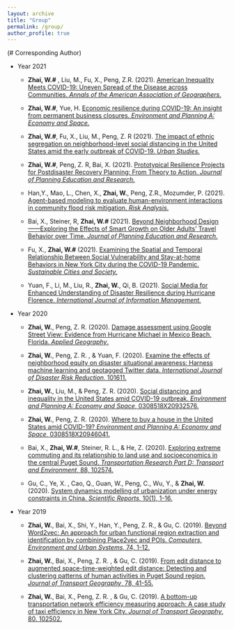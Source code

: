 ```yaml
---
layout: archive
title: "Group"
permalink: /group/
author_profile: true
---
```

(# Corresponding Author)
* Year 2021
  * **Zhai, W.#** , Liu, M., Fu, X., Peng, Z.R. (2021). [American Inequality Meets COVID-19: Uneven Spread of the Disease across Communities. *Annals of the American Association of Geographers.*](https://www.tandfonline.com/doi/abs/10.1080/24694452.2020.1866489?journalCode=raag21)
  
  * **Zhai, W.#**, Yue, H. [Economic resilience during COVID-19: An insight from permanent business closures. *Environment and Planning A: Economy and Space.*](https://doi.org/10.1177/0308518X211055181)
 
  * **Zhai, W.#**, Fu, X., Liu, M., Peng, Z. R (2021). [The impact of ethnic segregation on neighborhood-level social distancing in the United States amid the early outbreak of COVID-19. *Urban Studies.*](https://doi.org/10.1177/00420980211050183)
 
  * **Zhai, W.#**, Peng, Z. R, Bai, X. (2021). [Prototypical Resilience Projects for Postdisaster Recovery Planning: From Theory to Action. *Journal of Planning Education and Research.*](https://journals.sagepub.com/eprint/2XZCVZQQNWAKW7QDWK4H/full)
 
  * Han,Y., Mao, L., Chen, X., **Zhai, W.**, Peng, Z.R., Mozumder, P. (2021). [Agent-based modeling to evaluate human-environment interactions in community flood risk mitigation. *Risk Analysis*.](http://doi.org/10.1111/risa.13854)
 
  * Bai, X., Steiner, R, **Zhai, W.#** (2021). [Beyond Neighborhood Design——Exploring the Effects of Smart Growth on Older Adults’ Travel Behavior over Time. *Journal of Planning Education and Research.*](https://doi.org/10.1177/0739456X211020352)
  
  * Fu, X., **Zhai, W.#** (2021).  [Examining the Spatial and Temporal Relationship Between Social Vulnerability and Stay-at-home Behaviors in New York City during the COVID-19 Pandemic. *Sustainable Cities and Society.*](https://doi.org/10.1016/j.scs.2021.102757)

  * Yuan, F., Li, M., Liu, R., **Zhai, W.**, Qi, B. (2021). [Social Media for Enhanced Understanding of Disaster Resilience during Hurricane Florence. *International Journal of Information Management.*](https://www.sciencedirect.com/science/article/pii/S0268401220314882?dgcid=coauthor)


* Year 2020

  * **Zhai, W.**, Peng, Z. R. (2020). [Damage assessment using Google Street View: Evidence from Hurricane Michael in Mexico Beach, Florida. *Applied Geography*.](https://doi.org/10.1016/j.apgeog.2020.102252)

  * **Zhai, W.**, Peng, Z. R. , & Yuan, F. (2020). [Examine the effects of neighborhood equity on disaster situational awareness: Harness machine learning and geotagged Twitter data. *International Journal of Disaster Risk Reduction*, 101611.](https://doi.org/10.1016/j.ijdrr.2020.101611)

  * **Zhai, W.**, Liu, M., & Peng, Z. R. (2020). [Social distancing and inequality in the United States amid COVID-19 outbreak. *Environment and Planning A: Economy and Space*, 0308518X20932576.](https://journals.sagepub.com/doi/10.1177/0308518X20932576 )

  * **Zhai, W.**, Peng, Z. R. (2020). [Where to buy a house in the United States amid COVID-19? *Environment and Planning A: Economy and Space*, 0308518X20946041.](https://journals.sagepub.com/doi/10.1177/0308518X20946041) 

  * Bai, X., **Zhai, W.#**, Steiner, R. L., & He, Z. (2020). [Exploring extreme commuting and its relationship to land use and socioeconomics in the central Puget Sound. *Transportation Research Part D: Transport and Environment*, 88, 102574.](https://doi.org/10.1016/j.trd.2020.102574)

  * Gu, C., Ye, X. , Cao, Q., Guan, W., Peng, C., Wu, Y., & **Zhai, W.** (2020). [System dynamics modelling of urbanization under energy constraints in China. *Scientific Reports*, 10(1), 1-16.](https://doi.org/10.1038/s41598-020-66125-3)


* Year 2019

  * **Zhai, W.**, Bai, X., Shi, Y., Han, Y., Peng, Z. R., & Gu, C. (2019). [Beyond Word2vec: An approach for urban functional region extraction and identification by combining Place2vec and POIs. *Computers, Environment and Urban Systems*, 74, 1-12.](https://doi.org/10.1016/j.compenvurbsys.2018.11.008)

  * **Zhai, W.**, Bai, X., Peng, Z. R. , & Gu, C. (2019). [From edit distance to augmented space-time-weighted edit distance: Detecting and clustering patterns of human activities in Puget Sound region. *Journal of Transport Geography*, 78, 41-55.](https://doi.org/10.1016/j.jtrangeo.2019.05.003)

  * **Zhai, W.**, Bai, X., Peng, Z. R. , & Gu, C. (2019). [A bottom-up transportation network efficiency measuring approach: A case study of taxi efficiency in New York City. *Journal of Transport Geography*, 80. 102502.](https://doi.org/10.1016/j.jtrangeo.2019.102502)
